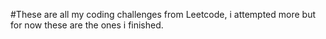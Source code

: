 #These are all my coding challenges from Leetcode, i attempted more but for now these are the ones i finished.